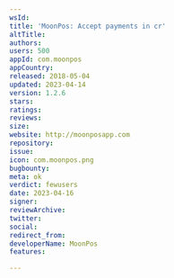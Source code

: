 ```yaml
---
wsId: 
title: 'MoonPos: Accept payments in cr'
altTitle: 
authors: 
users: 500
appId: com.moonpos
appCountry: 
released: 2018-05-04
updated: 2023-04-14
version: 1.2.6
stars: 
ratings: 
reviews: 
size: 
website: http://moonposapp.com
repository: 
issue: 
icon: com.moonpos.png
bugbounty: 
meta: ok
verdict: fewusers
date: 2023-04-16
signer: 
reviewArchive: 
twitter: 
social: 
redirect_from: 
developerName: MoonPos
features: 

---
```


